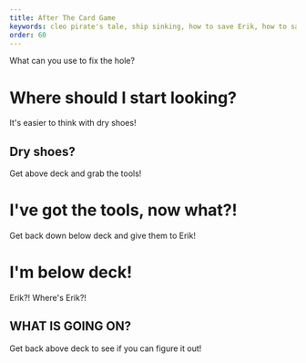 ```yaml
---
title: After The Card Game
keywords: cleo pirate's tale, ship sinking, how to save Erik, how to save boat, kraken attack
order: 60
---
```


What can you use to fix the hole?

# Where should I start looking?
It's easier to think with dry shoes!

## Dry shoes?
Get above deck and grab the tools!

# I've got the tools, now what?!
Get back down below deck and give them to Erik!

# I'm below deck!
Erik?! Where's Erik?!

## WHAT IS GOING ON?
Get back above deck to see if you can figure it out!
